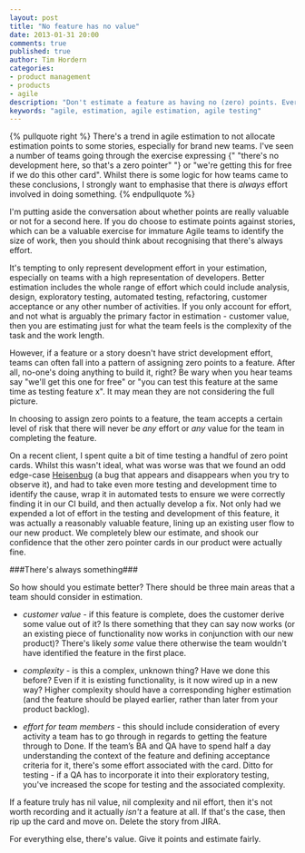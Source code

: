 ```yaml
---
layout: post
title: "No feature has no value"
date: 2013-01-31 20:00
comments: true
published: true
author: Tim Hordern
categories: 
- product management
- products
- agile
description: "Don't estimate a feature as having no (zero) points. Everything has value, effort and complexity."
keywords: "agile, estimation, agile estimation, agile testing"
---
```


{% pullquote right %}
There's a trend in agile estimation to not allocate estimation points to some stories, especially for brand new teams. I've seen a number of teams going through the exercise expressing {" "there's no development here, so that's a zero pointer" "} or "we're getting this for free if we do this other card". Whilst there is some logic for how teams came to these conclusions, I strongly want to emphasise that there is *always* effort involved in doing something.
{% endpullquote %}

I'm putting aside the conversation about whether points are really valuable or not for a second here. If you do choose to estimate points against stories, which can be a valuable exercise for immature Agile teams to identify the size of work, then you should think about recognising that there's always effort.

It's tempting to only represent development effort in your estimation, especially on teams with a high representation of developers. Better estimation includes the whole range of effort which could include analysis, design, exploratory testing, automated testing, refactoring, customer acceptance or any other number of activities. If you only account for effort, and not what is arguably the primary factor in estimation - customer value, then you are estimating just for what the team feels is the complexity of the task and the work length.

However, if a feature or a story doesn't have strict development effort, teams can often fall into a pattern of assigning zero points to a feature. After all, no-one's doing anything to build it, right? Be wary when you hear teams say "we'll get this one for free" or "you can test this feature at the same time as testing feature x". It may mean they are not considering the full picture.

In choosing to assign zero points to a feature, the team accepts a certain level of risk that there will never be *any* effort or *any* value for the team in completing the feature.

On a recent client, I spent quite a bit of time testing a handful of zero point cards. Whilst this wasn't ideal, what was worse was that we found an odd edge-case [Heisenbug](http://en.wikipedia.org/wiki/Heisenbug) (a bug that appears and disappears when you try to observe it), and had to take even more testing and development time to identify the cause, wrap it in automated tests to ensure we were correctly finding it in our CI build, and then actually develop a fix. Not only had we expended a lot of effort in the testing and development of this feature, it was actually a reasonably valuable feature, lining up an existing user flow to our new product. We completely blew our estimate, and shook our confidence that the other zero pointer cards in our product were actually fine.

###There's always something###

So how should you estimate better? There should be three main areas that a team should consider in estimation.

- *customer value* - if this feature is complete, does the customer derive some value out of it? Is there something that they can say now works (or an existing piece of functionality now works in conjunction with our new product)? There's likely *some* value there otherwise the team wouldn't have identified the feature in the first place.

- *complexity* - is this a complex, unknown thing? Have we done this before? Even if it is existing functionality, is it now wired up in a new way? Higher complexity should have a corresponding higher estimation (and the feature should be played earlier, rather than later from your product backlog).

- *effort for team members* - this should include consideration of every activity a team has to go through in regards to getting the feature through to Done. If the team’s BA and QA have to spend half a day understanding the context of the feature and defining acceptance criteria for it, there's some effort associated with the card. Ditto for testing - if a QA has to incorporate it into their exploratory testing, you've increased the scope for testing and the associated complexity.

If a feature truly has nil value, nil complexity and nil effort, then it's not worth recording and it actually *isn't* a feature at all. If that's the case, then rip up the card and move on. Delete the story from JIRA.

For everything else, there's value. Give it points and estimate fairly.
